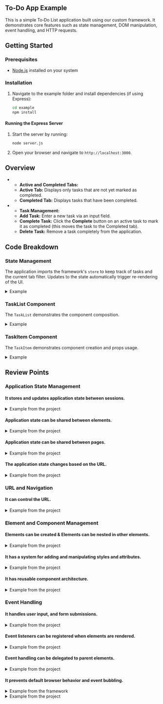 ## To‑Do App Example

This is a simple To‑Do List application built using our custom framework. It demonstrates core features such as state management, DOM manipulation, event handling, and HTTP requests.

## Getting Started

### Prerequisites

- [Node.js](https://nodejs.org/) installed on your system

### Installation

1. Navigate to the example folder and install dependencies (if using Express):

   ```bash
   cd example
   npm install
   ```

#### Running the Express Server

1. Start the server by running:

   ```bash
   node server.js
   ```

2. Open your browser and navigate to `http://localhost:3000`.

## Overview
- - **Active and Completed Tabs:**
  - **Active Tab:** Displays only tasks that are not yet marked as completed.
  - **Completed Tab:** Displays tasks that have been completed.
- - **Task Management:**
  - **Add Task:** Enter a new task via an input field.
  - **Complete Task:** Click the **Complete** button on an active task to mark it as completed (this moves the task to the Completed tab).
  - **Delete Task:** Remove a task completely from the application.

## Code Breakdown

### State Management
The application imports the framework's `store` to keep track of tasks and the current tab filter. Updates to the state automatically trigger re-rendering of the UI.

<details>
<summary>Example</summary>

```js
// From index.js

// State initialization
if (!store.getState().tasks) {
  store.update({ tasks: [] });
}
if (!store.getState().filter) {
  store.update({ filter: FILTERS.ACTIVE });
}

// Reactive rendering with store subscriptions
store.subscribe(renderApp);

// State updates in response to user actions
function completeTask(id) {
  put(`http://localhost:3000/tasks/${id}`, { completed: true })
    .then(updatedTask => {
      fetchTasks();
    });
}
```
</details>

### TaskList Component
The `TaskList` demonstrates the component composition.

<details>
<summary>Example</summary>

```js
// From TaskList.js
class TaskList extends Component {
  render() {
    const { tasks, filter, onComplete, onDelete } = this.props;
    
    // Business logic within components
    const filteredTasks = filter === 'active'
      ? tasks.filter(task => !task.completed)
      : tasks.filter(task => task.completed);
      
    // Component composition - creating child components
    filteredTasks.forEach(task => {
      const taskItem = new TaskItem({ task, onComplete, onDelete });
      container.appendChild(taskItem.render());
    });
    
    return container;
  }
}
```
</details>

### TaskItem Component
The `TaskItem` demonstrates component creation and props usage.

<details>
<summary>Example</summary>

```js
// From TaskItem.js
class TaskItem extends Component {
  constructor(props) {
    super(props);
  }

  render() {
    // Destructure the task from props.
    const { task } = this.props;

    // Create the container element and store the task id as a data attribute.
    const container = createElement('div', { 
      attributes: { 
        class: 'task-item',
        'data-task-id': task.id 
      } 
    });

    // Create an element for the task text.
    const taskText = createElement('span', { attributes: { class: 'task-text' } }, task.text);

    // Use toggleStyle to conditionally apply styles when the task is completed.
    // If task.completed is true, then text will be struck through and colored gray.
    toggleStyle(taskText, 'textDecoration', 'line-through', task.completed);
    toggleStyle(taskText, 'color', '#aaa', task.completed);

    container.appendChild(taskText);

    // If the task is active, add a "Complete" button with a data-action attribute.
    if (!task.completed) {
      const completeButton = createElement('button', {
        attributes: { 
          class: 'complete',
          'data-action': 'complete'
        }
      }, 'Complete');
      container.appendChild(completeButton);
    }

    // Add a "Delete" button (always present) with a data-action attribute.
    const deleteButton = createElement('button', {
      attributes: { 
        class: 'delete',
        'data-action': 'delete'
      }
    }, 'Delete');
    container.appendChild(deleteButton);

    return container;
  }
}
```
</details>



## Review Points

### Application State Management
#### It stores and updates application state between sessions.

<details>
<summary>Example from the project</summary>
  
```js
// Initialize state if not already present in localStorage
if (!store.getState().tasks) {
  store.update({ tasks: [] });
}
if (!store.getState().filter) {
  store.update({ filter: FILTERS.ACTIVE });
}

// When tasks are modified, the state is automatically saved to localStorage
function createTask(task) {
  post('http://localhost:3000/tasks', task)
    .then(newTask => {
      const currentTasks = store.getState().tasks || [];
      store.update({ tasks: [...currentTasks, newTask] }); // This saves to localStorage
    });
}
```
</details>

#### Application state can be shared between elements.

<details>
<summary>Example from the project</summary>
  
```js
// 1. The filter buttons use the shared filter state
const activeButton = createElement('button', {
  events: { click: () => router.navigate('/active') }
}, 'Active');

// Button's appearance changes based on the shared filter state
if (store.getState().filter === FILTERS.ACTIVE) {
  activeButton.classList.add('active');
}

// 2. The task list uses the same shared state
const tasksToRender = store.getState().filter === FILTERS.ACTIVE
  ? store.getState().tasks.filter(task => !task.completed)
  : store.getState().tasks.filter(task => task.completed);

// 3. The add task input is only shown based on the shared filter state
if (store.getState().filter === FILTERS.ACTIVE) {
  const addTaskDiv = createElement('div', { attributes: { class: 'add-task' } });
  // ... input and button creation
  appContainer.appendChild(addTaskDiv);
}
```
</details>

#### Application state can be shared between pages.

<details>
<summary>Example from the project</summary>
  
```js
// 1. Routes update the filter state without losing task data
router.registerRoute('/active', () => {
  store.update({ filter: FILTERS.ACTIVE });  // Only changes filter, preserves tasks
});

router.registerRoute('/completed', () => {
  store.update({ filter: FILTERS.COMPLETED });  // Only changes filter, preserves tasks
});

// 2. Navigation between "pages" happens via these buttons
const activeButton = createElement('button', {
  events: { click: () => router.navigate('/active') }  // Changes page URL
}, 'Active');

const completedButton = createElement('button', {
  events: { click: () => router.navigate('/completed') }  // Changes page URL
}, 'Completed');
```
</details>

#### The application state changes based on the URL.

<details>
<summary>Example from the project</summary>
  
```js
// Register routes that update application state when URL changes
router.registerRoute('/active', () => {
  // When URL is '/active', update the filter state
  store.update({ filter: FILTERS.ACTIVE });
});

router.registerRoute('/completed', () => {
  // When URL is '/completed', update the filter state
  store.update({ filter: FILTERS.COMPLETED });
});

// Navigation buttons that update URL
const activeButton = createElement('button', {
  events: { click: () => router.navigate('/active') }
}, 'Active');

const completedButton = createElement('button', {
  events: { click: () => router.navigate('/completed') }
}, 'Completed');
```
</details>

### URL and Navigation
#### It can control the URL.

<details>
<summary>Example from the project</summary>
  
```js
// Buttons that update the URL when clicked
const activeButton = createElement('button', {
  events: { 
    click: () => router.navigate('/active') // Changes URL to '/active'
  }
}, 'Active');

const completedButton = createElement('button', {
  events: { 
    click: () => router.navigate('/completed') // Changes URL to '/completed'
  }
}, 'Completed');
```
</details>

### Element and Component Management
#### Elements can be created & Elements can be nested in other elements.

<details>
<summary>Example from the project</summary>
  
```js
class TaskItem extends Component {
  constructor(props) {
    super(props);
  }

  render() {
    // Destructure properties from props.
    const { task, onComplete, onDelete } = this.props;

    // Create the container element for the task item.
    const container = createElement('div', { attributes: { class: 'task-item' } });

    // Create an element for the task text.
    const taskText = createElement('span', { attributes: { class: 'task-text' } }, task.text);
    container.appendChild(taskText);

    // If the task is active, add a "Complete" button.
    if (!task.completed) {
      const completeButton = createElement('button', {
        events: { click: () => onComplete(task.id) }
      }, 'Complete');
      completeButton.classList.add('complete');
      container.appendChild(completeButton);
    }

    // Add a "Delete" button (always present).
    const deleteButton = createElement('button', {
      events: { click: () => onDelete(task.id) }
    }, 'Delete');
    deleteButton.classList.add('delete');
    container.appendChild(deleteButton);

    return container;
  }
}
```
</details>

#### It has a system for adding and manipulating styles and attributes.

<details>
<summary>Example from the project</summary>
  
```js
// Manipulate attributes
const addTaskDiv = createElement('div', { attributes: { class: 'add-task' } });
// Manipulate styles
applyStyles(addTaskDiv, { backgroundColor: '#f9f9f9', padding: '10px' });
```
</details>

#### It has reusable component architecture.

<details>
<summary>Example from the project</summary>
  
```js
// Import the base Component class from framework
import Component from '../../../framework/src/components/Component.js';

// Create a reusable TaskItem component by extending Component
class TaskItem extends Component {
  constructor(props) {
    super(props);
  }

export default TaskList; // Export for reuse elsewhere
```
</details>

### Event Handling
#### It handles user input, and form submissions.

<details>
<summary>Example from the project</summary>
  
```js
// Create the task input form
if (store.getState().filter === FILTERS.ACTIVE) {
  const addTaskDiv = createElement('div', { attributes: { class: 'add-task' } });
  
  // Input element for user text entry
  const input = createElement('input', {
    attributes: { type: 'text', placeholder: 'New task...' }
  });
  
  // Button that processes the input value
  const addButton = createElement('button', {
    events: { 
      click: () => {
        // Get and validate user input
        const text = input.value.trim();
        if (text) {
          // Process the input value
          createTask({ text, completed: false });
          // Reset the input field
          input.value = '';
        }
      } 
    }
  }, 'Add Task');
  
  addTaskDiv.appendChild(input);
  addTaskDiv.appendChild(addButton);
  appContainer.appendChild(addTaskDiv);
}
```
</details>

#### Event listeners can be registered when elements are rendered.

<details>
<summary>Example from the project</summary>
  
```js
// Event listener registered on the Add Task button during creation
const addButton = createElement('button', {
  events: { 
    click: () => {
      const text = input.value.trim();
      if (text) {
        createTask({ text, completed: false });
        input.value = '';
      }
    } 
  }
}, 'Add Task');

// Event listeners registered on navigation buttons during rendering
const activeButton = createElement('button', {
  events: { click: () => router.navigate('/active') }
}, 'Active');

const completedButton = createElement('button', {
  events: { click: () => router.navigate('/completed') }
}, 'Completed');
```
</details>

#### Event handling can be delegated to parent elements.

<details>
<summary>Example from the project</summary>
  
```js
  // Attach delegated event listeners.
  delegateEvent(taskListDiv, 'button.complete', 'click', function(event) {
    const taskId = parseInt(this.parentElement.getAttribute('data-task-id'));
    completeTask(taskId);
  });
  delegateEvent(taskListDiv, 'button.delete', 'click', function(event) {
    const taskId = parseInt(this.parentElement.getAttribute('data-task-id'));
    deleteTask(taskId);
  });
```
</details>

#### It prevents default browser behavior and event bubbling.

<details>
<summary>Example from the framework</summary>
  
```js
export function delegateEvent(parent, selector, eventType, handler) {
  parent.addEventListener(eventType, function(event) {
    let target = event.target;
    while (target && target !== parent) {
      if (target.matches(selector)) {
        event.preventDefault(); // preventDefault
        event.stopPropagation(); // stopPropagation
        event.delegateTarget = target;
        handler.call(target, event);
        break;
      }
      target = target.parentElement;
    }
  });
}
```
</details>

<details>
<summary>Example from the project</summary>
  
```js
  // When a click occurs on a button, delegateEvent function intercepts that event:
  // * It calls event.preventDefault() to stop any default behavior
  // * It calls event.stopPropagation() to prevent the event from bubbling up
  delegateEvent(taskListDiv, 'button.complete', 'click', function(event) {
    const taskId = parseInt(this.parentElement.getAttribute('data-task-id'));
    completeTask(taskId);
  });
  delegateEvent(taskListDiv, 'button.delete', 'click', function(event) {
    const taskId = parseInt(this.parentElement.getAttribute('data-task-id'));
    deleteTask(taskId);
  });
```
</details>


